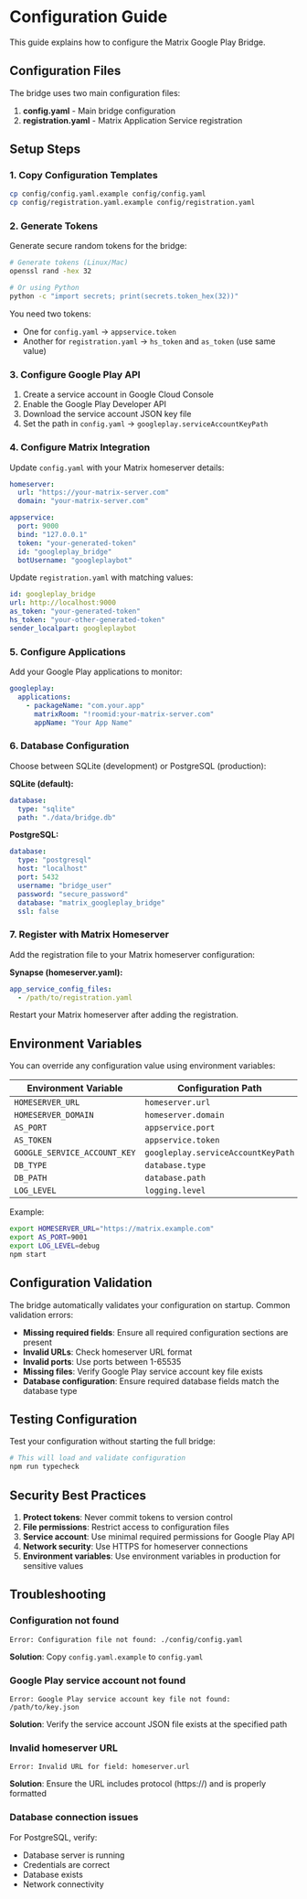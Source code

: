 # Configuration Guide

This guide explains how to configure the Matrix Google Play Bridge.

## Configuration Files

The bridge uses two main configuration files:

1. **config.yaml** - Main bridge configuration
2. **registration.yaml** - Matrix Application Service registration

## Setup Steps

### 1. Copy Configuration Templates

```bash
cp config/config.yaml.example config/config.yaml
cp config/registration.yaml.example config/registration.yaml
```

### 2. Generate Tokens

Generate secure random tokens for the bridge:

```bash
# Generate tokens (Linux/Mac)
openssl rand -hex 32

# Or using Python
python -c "import secrets; print(secrets.token_hex(32))"
```

You need two tokens:
- One for `config.yaml` → `appservice.token`
- Another for `registration.yaml` → `hs_token` and `as_token` (use same value)

### 3. Configure Google Play API

1. Create a service account in Google Cloud Console
2. Enable the Google Play Developer API  
3. Download the service account JSON key file
4. Set the path in `config.yaml` → `googleplay.serviceAccountKeyPath`

### 4. Configure Matrix Integration

Update `config.yaml` with your Matrix homeserver details:

```yaml
homeserver:
  url: "https://your-matrix-server.com"
  domain: "your-matrix-server.com"

appservice:
  port: 9000
  bind: "127.0.0.1"
  token: "your-generated-token"
  id: "googleplay_bridge"
  botUsername: "googleplaybot"
```

Update `registration.yaml` with matching values:

```yaml
id: googleplay_bridge
url: http://localhost:9000
as_token: "your-generated-token"
hs_token: "your-other-generated-token"
sender_localpart: googleplaybot
```

### 5. Configure Applications

Add your Google Play applications to monitor:

```yaml
googleplay:
  applications:
    - packageName: "com.your.app"
      matrixRoom: "!roomid:your-matrix-server.com"
      appName: "Your App Name"
```

### 6. Database Configuration

Choose between SQLite (development) or PostgreSQL (production):

**SQLite (default):**
```yaml
database:
  type: "sqlite"
  path: "./data/bridge.db"
```

**PostgreSQL:**
```yaml
database:
  type: "postgresql"
  host: "localhost"
  port: 5432
  username: "bridge_user"
  password: "secure_password"
  database: "matrix_googleplay_bridge"
  ssl: false
```

### 7. Register with Matrix Homeserver

Add the registration file to your Matrix homeserver configuration:

**Synapse (homeserver.yaml):**
```yaml
app_service_config_files:
  - /path/to/registration.yaml
```

Restart your Matrix homeserver after adding the registration.

## Environment Variables

You can override any configuration value using environment variables:

| Environment Variable | Configuration Path |
|---------------------|-------------------|
| `HOMESERVER_URL` | `homeserver.url` |
| `HOMESERVER_DOMAIN` | `homeserver.domain` |
| `AS_PORT` | `appservice.port` |
| `AS_TOKEN` | `appservice.token` |
| `GOOGLE_SERVICE_ACCOUNT_KEY` | `googleplay.serviceAccountKeyPath` |
| `DB_TYPE` | `database.type` |
| `DB_PATH` | `database.path` |
| `LOG_LEVEL` | `logging.level` |

Example:
```bash
export HOMESERVER_URL="https://matrix.example.com"
export AS_PORT=9001
export LOG_LEVEL=debug
npm start
```

## Configuration Validation

The bridge automatically validates your configuration on startup. Common validation errors:

- **Missing required fields**: Ensure all required configuration sections are present
- **Invalid URLs**: Check homeserver URL format
- **Invalid ports**: Use ports between 1-65535
- **Missing files**: Verify Google Play service account key file exists
- **Database configuration**: Ensure required database fields match the database type

## Testing Configuration

Test your configuration without starting the full bridge:

```bash
# This will load and validate configuration
npm run typecheck
```

## Security Best Practices

1. **Protect tokens**: Never commit tokens to version control
2. **File permissions**: Restrict access to configuration files
3. **Service account**: Use minimal required permissions for Google Play API
4. **Network security**: Use HTTPS for homeserver connections
5. **Environment variables**: Use environment variables in production for sensitive values

## Troubleshooting

### Configuration not found
```
Error: Configuration file not found: ./config/config.yaml
```
**Solution**: Copy `config.yaml.example` to `config.yaml`

### Google Play service account not found
```
Error: Google Play service account key file not found: /path/to/key.json
```
**Solution**: Verify the service account JSON file exists at the specified path

### Invalid homeserver URL
```
Error: Invalid URL for field: homeserver.url
```
**Solution**: Ensure the URL includes protocol (https://) and is properly formatted

### Database connection issues
For PostgreSQL, verify:
- Database server is running
- Credentials are correct
- Database exists
- Network connectivity